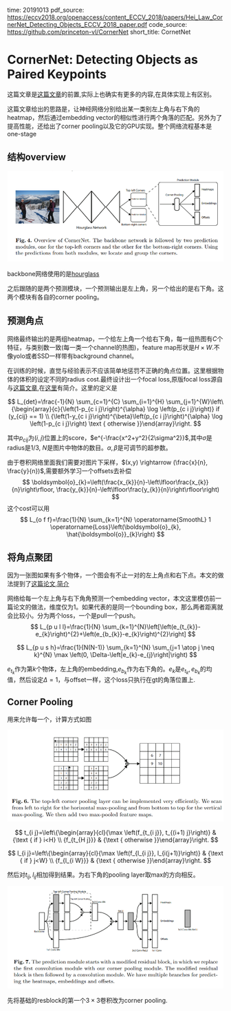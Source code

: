 time: 20191013
pdf_source: https://eccv2018.org/openaccess/content_ECCV_2018/papers/Hei_Law_CornerNet_Detecting_Objects_ECCV_2018_paper.pdf
code_source:  https://github.com/princeton-vl/CornerNet
short_title: CornetNet
# CornerNet: Detecting Objects as Paired Keypoints

这篇文章是[这篇文章](CornerNet-Lite_Efficient_Keypoint_Based_Object_Detection.md)的前置,实际上也确实有更多的内容,在具体实现上有区别。

这篇文章给出的思路是，让神经网络分别给出某一类别左上角与右下角的heatmap，然后通过embedding vector的相似性进行两个角落的匹配。另外为了提高性能，还给出了corner pooling以及它的GPU实现。整个网络流程基本是one-stage

## 结构overview

![image](res/cornernet.png)

backbone网络使用的是[hourglass](../../Building_Blocks/Stacked_Hourglass_Networks_for_Human_Pose_Estimation.md)

之后跟随的是两个预测模块，一个预测输出是左上角，另一个给出的是右下角。这两个模块有各自的corner pooling。

## 预测角点

网络最终输出的是两组heatmap，一个给左上角一个给右下角，每一组热图有$C$个特征，与类别数一致(每一类一个channel的热图)，feature map形状是$H\times W$.不像yolo或者SSD一样带有background channel。

在训练的时候，直觉与经验表示不应该简单地惩罚不正确的角点位置。这里根据物体的体积的设定不同的radius cost.最终设计出一个focal loss,原版focal loss源自与[这篇文章](https://arxiv.org/pdf/1708.02002.pdf),在[这里](../../3dDetection/Disentangling_Monocular_3D_Object_Detection.md)有简介。这里的定义是

$$
L_{det}=\frac{-1}{N} \sum_{c=1}^{C} \sum_{i=1}^{H} \sum_{j=1}^{W}\left\{\begin{array}{c}{\left(1-p_{c i j}\right)^{\alpha} \log \left(p_{c i j}\right)}   if (y_{cij} == 1) \\ {\left(1-y_{c i j}\right)^{\beta}\left(p_{c i j}\right)^{\alpha} \log \left(1-p_{c i j}\right) \text { otherwise }}\end{array}\right.
$$

其中$p_{cij}$为$(i,j)$位置上的score，$e^{-\frac{x^2+y^2}{2\sigma^2}}$,其中$\sigma$是radius是$1/3$, $N$是图片中物体的数目。$\alpha, \beta$是可调节的超参数。

由于卷积网络里面我们需要对图片下采样，$(x,y) \rightarrow (\frac{x}{n}, \frac{y}{n})$,需要额外学习一个offsets去补偿
$$
\boldsymbol{o}_{k}=\left(\frac{x_{k}}{n}-\left\lfloor\frac{x_{k}}{n}\right\rfloor, \frac{y_{k}}{n}-\left\lfloor\frac{y_{k}}{n}\right\rfloor\right)
$$
这个cost可以用
$$
L_{o f f}=\frac{1}{N} \sum_{k=1}^{N} \operatorname{SmoothL} 1 \operatorname{Loss}\left(\boldsymbol{o}_{k}, \hat{\boldsymbol{o}}_{k}\right)
$$

## 将角点聚团

因为一张图如果有多个物体，一个图会有不止一对的左上角点和右下点。本文的做法提到了[这篇论文](https://arxiv.org/pdf/1611.05424.pdf),[简介](Associative_Embedding:End-to-End_Learning_for_Joint_Detection_and_Grouping.md)

网络给每一个左上角与右下角角预测一个embedding vector，本文这里模仿前一篇论文的做法，维度仅为1。如果代表的是同一个bounding box，那么两者距离就会比较小。分为两个loss，一个是pull一个push。
$$
L_{p u l l}=\frac{1}{N} \sum_{k=1}^{N}\left[\left(e_{t_{k}}-e_{k}\right)^{2}+\left(e_{b_{k}}-e_{k}\right)^{2}\right]
$$

$$
L_{p u s h}=\frac{1}{N(N-1)} \sum_{k=1}^{N} \sum_{j=1 \atop j \neq k}^{N} \max \left(0, \Delta-\left|e_{k}-e_{j}\right|\right)
$$

$e_{t_k}$作为第$k$个物体，左上角的embedding,$e_{b_k}$作为右下角的。$e_k$是$e_{t_k}, e_{b_k}$的均值，然后设定$\Delta=1$，与offset一样，这个loss只执行在gt的角落位置上.

## Corner Pooling

用来允许每一个，计算方式如图

![image](res/cornerPooling_image.png)

$$
t_{i j}=\left\{\begin{array}{cl}{\max \left(f_{t_{i j}}, t_{(i+1) j}\right)} & {\text { if } i<H} \\ {f_{t_{H j}}} & {\text { otherwise }}\end{array}\right.
$$

$$
l_{i j}=\left\{\begin{array}{cl}{\max \left(f_{l_{i j}}, l_{i(j+1)}\right)} & {\text { if } j<W} \\ {f_{l_{i W}}} & {\text { otherwise }}\end{array}\right.
$$

然后对$t_{ij}, l_{ij}$相加得到结果。为右下角的pooling layer取max的方向相反。

![image](res/CornerNetPrediction.png)

先将基础的resblock的第一个$3\times 3$卷积改为corner pooling.